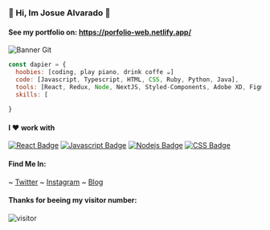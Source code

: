 ### 💫 Hi, Im Josue Alvarado 💫

#### See my portfolio on: https://porfolio-web.netlify.app/
![Banner Git](https://user-images.githubusercontent.com/62907111/165419371-3a7e5444-c427-4505-87ce-ab5a8f656913.png)
```js
const dapier = {
  hoobies: [coding, play piano, drink coffe ☕]
  code: [Javascript, Typescript, HTML, CSS, Ruby, Python, Java],
  tools: [React, Redux, Node, NextJS, Styled-Components, Adobe XD, Figma],
  skills: [
 
} 
```



#### I ❤️ work with

[![React Badge](https://img.shields.io/badge/-React-61DBFB?style=for-the-badge&labelColor=black&logo=react&logoColor=61DBFB)](#) [![Javascript Badge](https://img.shields.io/badge/-Javascript-F0DB4F?style=for-the-badge&labelColor=black&logo=javascript&logoColor=F0DB4F)](#) [![Nodejs Badge](https://img.shields.io/badge/-Nodejs-3C873A?style=for-the-badge&labelColor=black&logo=node.js&logoColor=3C873A)](#) [![CSS Badge](https://img.shields.io/badge/-css3-2965f1?style=for-the-badge&labelColor=black&logo=css3&logoColor=264de4)](#)


#### Find Me In:
~ [Twitter](https://twitter.com/drawdapier)
~ [Instagram](https://www.instagram.com/dapiers/)
~ [Blog](https://kaanbalcat.vercel.app/)

#### Thanks for beeing my visitor number:

![visitor](https://visitor-badge.glitch.me/badge?page_id=Dapier.Dapier)

